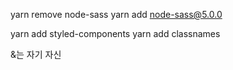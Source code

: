 yarn remove node-sass
yarn add node-sass@5.0.0

yarn add styled-components
yarn add classnames

&는 자기 자신
